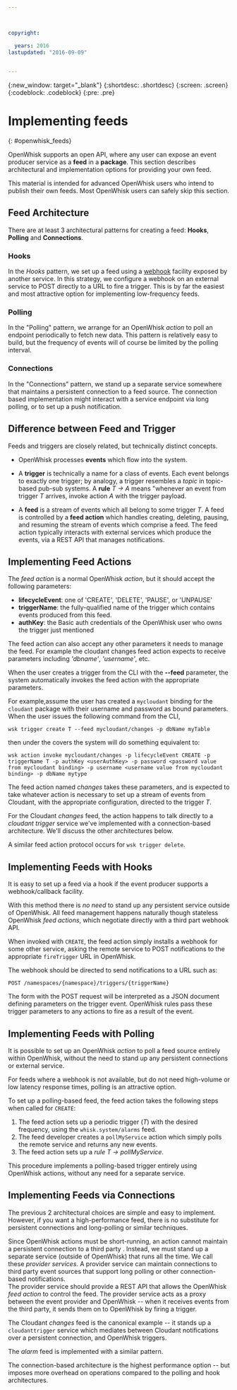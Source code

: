 ```yaml
---

 

copyright:

  years: 2016
lastupdated: "2016-09-09"
 

---
```


{:new_window: target="_blank"}
{:shortdesc: .shortdesc}
{:screen: .screen}
{:codeblock: .codeblock}
{:pre: .pre}

# Implementing feeds
{: #openwhisk_feeds}

OpenWhisk supports an open API, where any user can expose an event producer service as a **feed** in a **package**.   This section describes architectural and implementation options for providing your own feed.

This material is intended for advanced OpenWhisk users who intend to publish their own feeds.  Most OpenWhisk users can safely skip this section.

## Feed Architecture

There are at least 3 architectural patterns for creating a feed: **Hooks**, **Polling** and **Connections**.

### Hooks
In the *Hooks* pattern, we set up a feed using a [webhook](https://en.wikipedia.org/wiki/Webhook) facility exposed by another service.   In this strategy, we configure a webhook on an external service to POST directly to a URL to fire a trigger.  This is by far the easiest and most attractive option for implementing low-frequency feeds.

### Polling
In the "Polling" pattern, we arrange for an OpenWhisk *action* to poll an endpoint periodically to fetch new data.
This pattern is relatively easy to build, but the frequency of events will
of course be limited by the polling interval.

### Connections
In the "Connections"  pattern, we stand up a separate service somewhere that maintains a persistent connection to a feed source.    The connection based implementation might interact with a service endpoint via long polling, or to set up a push notification.


## Difference between Feed and Trigger

Feeds and triggers are closely related,
but technically distinct concepts.   

- OpenWhisk processes **events** which flow into the system.

- A **trigger** is technically a name for a class of events.   Each event belongs to exactly one trigger; by analogy, a trigger resembles a *topic* in topic-based pub-sub
systems.    A **rule** *T -> A* means "whenever an event from trigger *T* arrives, invoke action *A* with the trigger payload.

- A  **feed** is a stream of events which all belong to some trigger *T*.    A feed is controlled by a **feed action** which handles creating, deleting, pausing, and resuming the stream of events which comprise a feed.    The feed action typically interacts with external services which produce the events, via a REST API that manages notifications.

##  Implementing Feed Actions

The *feed action* is a normal OpenWhisk *action*, but it should accept the following parameters:
* **lifecycleEvent**: one of 'CREATE', 'DELETE', 'PAUSE', or 'UNPAUSE'
* **triggerName**: the fully-qualified name of the trigger which contains events produced from this feed.
* **authKey**: the Basic auth credentials of the OpenWhisk user who owns the trigger just mentioned

The feed action can also accept any other parameters it needs to manage the feed.  For example the cloudant changes feed action expects to receive parameters including *'dbname'*, *'username'*, etc.

When the user creates a trigger from the CLI with the **--feed** parameter, the system automatically invokes the feed action with the appropriate parameters.

For example,assume the user has created a `mycloudant` binding for the `cloudant`
package with their username and password as bound parameters.  When the user issues the following command from the CLI,

`wsk trigger create T --feed mycloudant/changes -p dbName myTable`

then under the covers the system will do something equivalent to:

`wsk action invoke mycloudant/changes -p lifecycleEvent CREATE -p triggerName T -p authKey <userAuthKey> -p password <password value from mycloudant binding> -p username <username value from mycloudant binding> -p dbName mytype`

The feed action named *changes* takes these parameters, and is expected to take whatever action is necessary to set up a stream of events from Cloudant, with the appropriate configuration, directed to the trigger *T*.    

For the Cloudant *changes* feed, the action happens to talk directly to a *cloudant trigger* service we've implemented with a connection-based architecture.   We'll discuss the other architectures below.

A similar feed action protocol occurs for `wsk trigger delete`.    

## Implementing Feeds with Hooks

It is easy to set up a feed via a hook if the event producer supports a webhook/callback facility.

With this method there is _no need_ to stand up any persistent service outside of OpenWhisk.  All feed management happens naturally though stateless OpenWhisk *feed actions*, which negotiate
directly with a third part webhook API.

When invoked with `CREATE`, the feed action simply installs a webhook for some other service, asking the remote service to POST notifications to the appropriate `fireTrigger` URL in OpenWhisk.

The webhook should be directed to send notifications to a URL such as:

`POST /namespaces/{namespace}/triggers/{triggerName}`

The form with the POST request will be interpreted as a JSON document defining parameters on the trigger event.
OpenWhisk rules pass these trigger parameters to any actions to fire as a result of the event.

## Implementing Feeds with Polling

It is possible to set up an OpenWhisk *action* to poll a feed source entirely within OpenWhisk, without the need to stand up any persistent connections or external service.

For feeds where a webhook is not available, but do not need high-volume or low latency response times, polling is an attractive option.

To set up a polling-based feed, the feed action takes the following steps when called for `CREATE`:

1.   The feed action sets up a periodic trigger (*T*) with the desired frequency, using the `whisk.system/alarms` feed.
2.   The feed developer creates a `pollMyService` action which simply polls the remote service and returns any new events.
3.  The feed action sets up a *rule* *T -> pollMyService*.

This procedure implements a polling-based trigger entirely using OpenWhisk actions, without any need for a separate service.

## Implementing Feeds via Connections

The previous 2 architectural choices are simple and easy to implement. However, if you want a high-performance feed, there is no substitute for persistent connections and long-polling or similar techniques.

Since OpenWhisk actions must be short-running,  an action cannot maintain a persistent connection to a third party . Instead, we must
stand up a separate service (outside of OpenWhisk) that runs all the time.   We call these *provider services*.  A provider service can maintain connections to third party event sources that support long polling or other connection-based notifications.   
The provider service should provide a REST API that allows the OpenWhisk *feed action* to control the feed.   The provider service acts as a proxy between the event provider and OpenWhisk -- when it receives events from the third party, it sends them on to OpenWhisk by firing a trigger.

The Cloudant *changes* feed is the canonical example -- it stands up a `cloudanttrigger` service which mediates between Cloudant notifications over a persistent connection, and OpenWhisk triggers.

The *alarm* feed is implemented with a similar pattern.

The connection-based architecture is the highest performance option --
but imposes more overhead on operations compared to the polling and hook architectures.   

